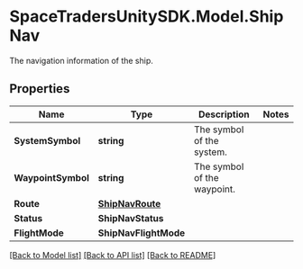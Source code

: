 # SpaceTradersUnitySDK.Model.ShipNav
The navigation information of the ship.

## Properties

Name | Type | Description | Notes
------------ | ------------- | ------------- | -------------
**SystemSymbol** | **string** | The symbol of the system. | 
**WaypointSymbol** | **string** | The symbol of the waypoint. | 
**Route** | [**ShipNavRoute**](ShipNavRoute.md) |  | 
**Status** | **ShipNavStatus** |  | 
**FlightMode** | **ShipNavFlightMode** |  | 

[[Back to Model list]](../README.md#documentation-for-models) [[Back to API list]](../README.md#documentation-for-api-endpoints) [[Back to README]](../README.md)

